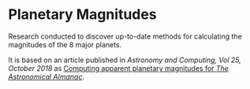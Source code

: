 # Planetary Magnitudes

Research conducted to discover up-to-date methods for calculating the magnitudes of the 8 major planets.

It is based on an article published in _Astronomy and Computing, Vol 25, October 2018_ as [Computing apparent planetary magnitudes for _The Astronomical Almanac_](https://www.sciencedirect.com/science/article/pii/S221313371830009X).

